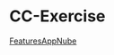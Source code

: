 # CC-Exercise
[FeaturesAppNube](https://github.com/AbdullahTaher93/CC-Exercise/blob/master/FeaturesAppNube.md)
